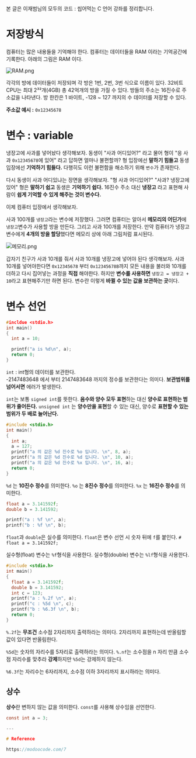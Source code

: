 본 글은 이재범님의 모두의 코드 : 씹어먹는 C 언어 강좌를 정리합니다.

# 저장방식

컴퓨터는 많은 내용들을 기억해야 한다.
컴퓨터는 데이터들을 RAM 이라는 기억공간에 기록한다.
아래의 그림은 RAM 이다.

![RAM.png](https://images.velog.io/post-images/jjewqm/40aeb160-1139-11ea-a687-35ddcaf2ca46/RAM.png)

각각의 방에 데이터들이 저장되며 각 방은 1번, 2번, 3번 식으로 이름이 있다.
32비트 CPU는 최대 2³²개(4GB) 총 42억개의 방을 가질 수 있다.
방들의 주소는 16진수로 주소값을 나타낸다.
방 한칸은 1 바이트, -128 ~ 127 까지의 수 데이터를 저장할 수 있다.

**주소값 예시 :** `0x12345678`

# 변수 : variable

냉장고에 사과를 넣어놨다 생각해보자.
동생이 "사과 어디있어?" 라고 물어 형이 "응 사과 `0x12345678`에 있어" 라고 답하면 얼마나 불편할까? 형 입장에선 **말하기 힘들고** 동생입장에선 **기억하기 힘들다.**
다행히도 이런 불편함을 해소하기 위해 `변수`가 존재한다.

다시 동생이 사과 어디있냐는 장면을 생각해보자.
"형 사과 어디있어?"
"사과? 냉장고에 있어"
형은 **말하기 쉽고** 동생은 **기억하기 쉽다.**
16진수 주소 대신 **냉장고** 라고 표현해 사람이 **쉽게 기억할 수 있게 해주는 것이 변수다.**

이제 컴퓨터 입장에서 생각해보자.

사과 100개를 `냉장고`라는 변수에 저장했다.
그러면 컴퓨터는 알아서 **메모리의 어딘가**에 `냉장고`변수가 사용할 방을 만든다. 그리고 사과 100개를 저장한다.
만약 컴퓨터가 냉장고 변수에게 **4개의 방을 할당**했다면 메모리 상에 아래 그림처럼 표시된다.

![메모리.png](https://images.velog.io/post-images/jjewqm/857fa100-113e-11ea-a687-35ddcaf2ca46/메모리.png)

갑자기 친구가 사과 10개를 줘서 사과 10개를 냉장고에 넣어야 된다 생각해보자.
사과 10개를 넣어야한다면 `0x12345678` 부터 `0x12345678B`까지 모든 내용을 불러와
10개를 더하고 다시 집어넣는 과정을 **직접** 해야한다.
하지만 **변수를 사용하면** `냉장고 = 냉장고 + 10`라고 표현해주기만 하면 된다.
변수란 이렇게 **바뀔 수 있는 값을 보관하는 곳**이다.

# 변수 선언

```C
#incldue <stdio.h>
int main()
{
  int a = 10;

  printf("a is %d\n", a);
  return 0;
}
```

`int` : int형의 데이터를 보관한다.  
-2147483648 에서 부터 2147483648 까지의 정수를 보관한다는 의미다.
**보관범위를 넘어서면** 에러가 발생한다.

`int`는 보통 `signed int`를 뜻한다.
**음수와 양수 모두 표현**하는 대신 **양수로 표현하는 범위가 줄어든다.**
`unsigned int` 는 **양수만을 표현**할 수 있는 대신, 양수로 **표현할 수 있는 범위가 두 배로 늘어난다.**

```C
#include <stdio.h>
int main()
{
  int a;
  a = 127;
  printf("a 의 값은 %d 진수로 %o 입니다. \n", 8, a);
  printf("a 의 값은 %d 진수로 %d 입니다. \n", 10, a);
  printf("a 의 값은 %d 진수로 %x 입니다. \n", 16, a);
  return 0;
}
```

`%d` 는 **10진수 정수**를 의미한다.
`%o` 는 **8진수 정수**를 의미한다.
`%x` 는 **16진수 정수**를 의미한다.

```C
float a = 3.141592f;
double b = 3.141592;

printf("a : %f \n", a);
printf("b : %f \n", b);
```

`float`과 `double`은 실수를 의미한다.
`float`은 변수 선언 시 숫자 뒤에 `f`를 붙인다. `# float a = 3.141592f;`

실수형(float) 변수는 `%f`형식을 사용한다. 실수형(double) 변수는 `%lf`형식을 사용한다.

```C
#include <stdio.h>
int main()
{
  float a = 3.141592f;
  double b = 3.141592;
  int c = 123;
  printf("a : %.2f \n", a);
  printf("c : %5d \n", c);
  printf("b : %6.3f \n", b);
  return 0;
}
```

`%.2f`는 **무조건** 소수점 2자리까지 출력하라는 의미다. 2자리까지 표현하는데 반올림할 값이 있다면 반올림한다.

`%5d`는 숫자의 자리수를 5자리로 출력하라는 의미다.
`%.nf`는 소수점을 n 자리 만큼 소수점 자리수를 맞추라 **강제**하지만 `%5d`는 강제하지 않는다.

`%6.3f`는 자리수는 6자리까지, 소수점 이하 3자리까지 표시하라는 의미다.

## 상수

**상수**란 변하지 않는 값을 의미한다. `const`를 사용해 상수임을 선언한다.

```c
const int a = 3;

---

# Reference

https://modoocode.com/7
```

